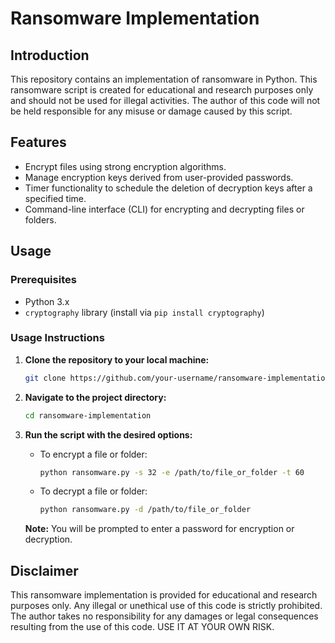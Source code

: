 # Ransomware Implementation

## Introduction

This repository contains an implementation of ransomware in Python. This ransomware script is created for educational and research purposes only and should not be used for illegal activities. The author of this code will not be held responsible for any misuse or damage caused by this script.

## Features

- Encrypt files using strong encryption algorithms.
- Manage encryption keys derived from user-provided passwords.
- Timer functionality to schedule the deletion of decryption keys after a specified time.
- Command-line interface (CLI) for encrypting and decrypting files or folders.

## Usage

### Prerequisites

- Python 3.x
- `cryptography` library (install via `pip install cryptography`)

### Usage Instructions

1. **Clone the repository to your local machine:**

   ```bash
   git clone https://github.com/your-username/ransomware-implementation.git
   ```

2. **Navigate to the project directory:**

   ```bash
   cd ransomware-implementation
   ```

3. **Run the script with the desired options:**

   - To encrypt a file or folder:
   
     ```bash
     python ransomware.py -s 32 -e /path/to/file_or_folder -t 60
     ```
   
   - To decrypt a file or folder:
   
     ```bash
     python ransomware.py -d /path/to/file_or_folder 
     ```

   **Note:** You will be prompted to enter a password for encryption or decryption.

## Disclaimer

This ransomware implementation is provided for educational and research purposes only. Any illegal or unethical use of this code is strictly prohibited. The author takes no responsibility for any damages or legal consequences resulting from the use of this code. USE IT AT YOUR OWN RISK.
